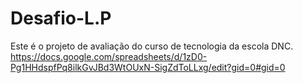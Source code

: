 # Desafio-L.P
Este é o projeto de avaliação do curso de tecnologia da escola DNC.
https://docs.google.com/spreadsheets/d/1zD0-Pg1HHdspfPq8ilkGvJBd3WtOUxN-SigZdToLLxg/edit?gid=0#gid=0
